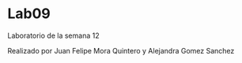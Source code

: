 # Lab09
Laboratorio de la semana 12

Realizado por Juan Felipe Mora Quintero y Alejandra Gomez Sanchez
